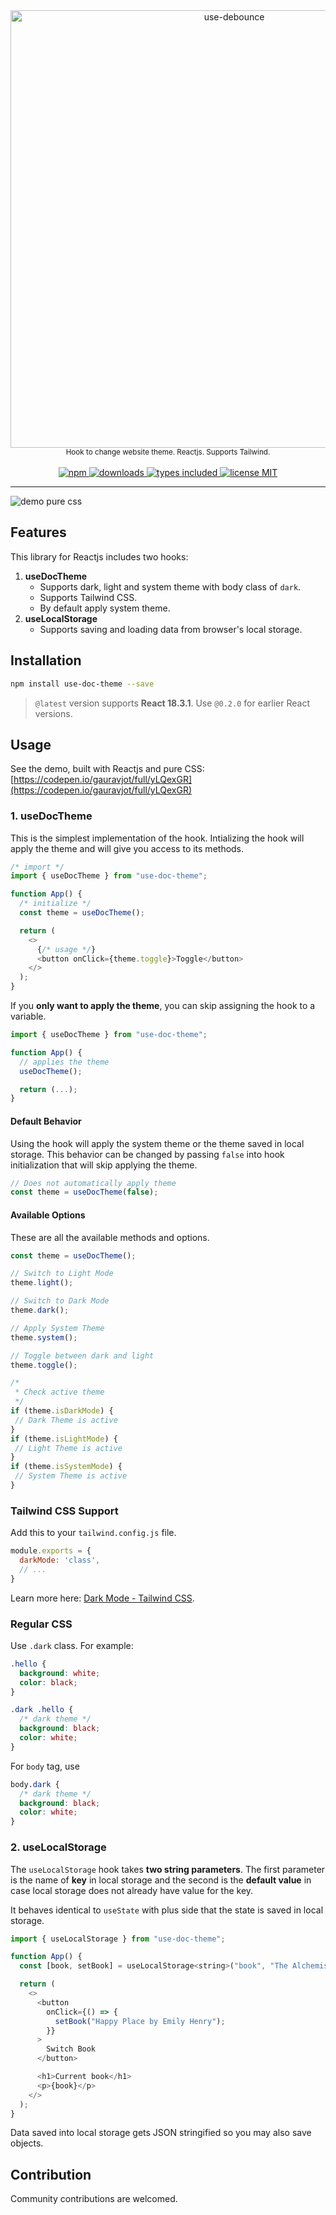 <div align="center">
  <a href="https://www.npmjs.com/package/use-doc-theme">
    <img src="https://raw.githubusercontent.com/nzran/use-doc-theme/main/usedoctheme-logo.png" width="700" alt="use-debounce" />
  </a>
  <br/>
  <small>Hook to change website theme. Reactjs. Supports Tailwind.</small>
</div>
<br/>
<div align="center">
  <a href="https://www.npmjs.com/package/use-doc-theme">
    <img alt="npm" src="https://img.shields.io/npm/v/use-doc-theme.svg" />
  </a>
  <a href="https://npmjs.org/package/use-doc-theme">
    <img alt="downloads" src="https://badgen.net/npm/dm/use-doc-theme" />
  </a>
  <a href="https://npmjs.org/package/use-doc-theme">
    <img alt="types included" src="https://badgen.net/npm/types/use-doc-theme" />
  </a>
  <a href="https://npmjs.org/package/use-doc-theme">
    <img alt="license MIT" src="https://badgen.net/npm/license/use-doc-theme" />
  </a>
</div>

---

![demo pure css](https://raw.githubusercontent.com/nzran/use-doc-theme/main/demo-pure-css.gif)

## Features

This library for Reactjs includes two hooks:

1. **useDocTheme**
    - Supports dark, light and system theme with body class of `dark`.
    - Supports Tailwind CSS.
    - By default apply system theme.
2. **useLocalStorage**
    - Supports saving and loading data from browser's local storage.

## Installation

```bash
npm install use-doc-theme --save
```

> `@latest` version supports **React 18.3.1**. Use `@0.2.0` for earlier React versions.

## Usage

See the demo, built with Reactjs and pure CSS: [https://codepen.io/gauravjot/full/yLQexGR](https://codepen.io/gauravjot/full/yLQexGR)

### 1. useDocTheme

This is the simplest implementation of the hook. Intializing the hook will apply the theme and will give you access to its methods.

```javascript
/* import */
import { useDocTheme } from "use-doc-theme";

function App() {
  /* initialize */
  const theme = useDocTheme();

  return (
    <>
      {/* usage */}
      <button onClick={theme.toggle}>Toggle</button>
    </>
  );
}
```

If you **only want to apply the theme**, you can skip assigning the hook to a variable.

```javascript
import { useDocTheme } from "use-doc-theme";

function App() {
  // applies the theme
  useDocTheme();

  return (...);
}
```

#### Default Behavior

Using the hook will apply the system theme or the theme saved in local storage. This behavior can be changed by passing `false` into hook initialization that will skip applying the theme.

```javascript
// Does not automatically apply theme
const theme = useDocTheme(false);
```

#### Available Options

These are all the available methods and options.

```javascript
const theme = useDocTheme();

// Switch to Light Mode
theme.light();

// Switch to Dark Mode
theme.dark();

// Apply System Theme
theme.system();

// Toggle between dark and light
theme.toggle();

/*
 * Check active theme
 */
if (theme.isDarkMode) {
 // Dark Theme is active
}
if (theme.isLightMode) {
 // Light Theme is active
}
if (theme.isSystemMode) {
 // System Theme is active
}
```

### Tailwind CSS Support

Add this to your `tailwind.config.js` file.

```javascript
module.exports = {
  darkMode: 'class',
  // ...
}
```

Learn more here: [Dark Mode - Tailwind CSS](https://tailwindcss.com/docs/dark-mode).

### Regular CSS

Use `.dark` class. For example:

```css
.hello {
  background: white;
  color: black;
}

.dark .hello {
  /* dark theme */
  background: black;
  color: white;
}
```

For `body` tag, use

```css
body.dark {
  /* dark theme */
  background: black;
  color: white;
}
```

### 2. useLocalStorage

The `useLocalStorage` hook takes **two string parameters**. The first parameter is the name of **key** in local storage and the second is the **default value** in case local storage does not already have value for the key.

It behaves identical to `useState` with plus side that the state is saved in local storage.

```javascript
import { useLocalStorage } from "use-doc-theme";

function App() {
  const [book, setBook] = useLocalStorage<string>("book", "The Alchemist by Paulo Coelho");

  return (
    <>
      <button
        onClick={() => {
          setBook("Happy Place by Emily Henry");
        }}
      >
        Switch Book
      </button>

      <h1>Current book</h1>
      <p>{book}</p>
    </>
  );
}
```

Data saved into local storage gets JSON stringified so you may also save objects.

## Contribution

Community contributions are welcomed.
